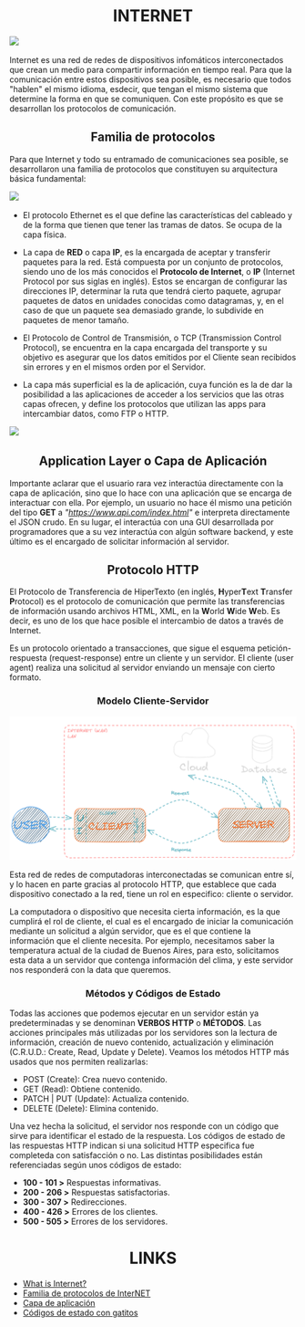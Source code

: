 <h1 align="center"> INTERNET </h1>

<img src="https://www.researchgate.net/profile/Romain-Fontugne/publication/328896248/figure/fig1/AS:695826921824258@1542909474290/State-of-TeleGeographys-Submarine-Cable-Map-July-2018-Source-44.ppm">

Internet es una red de redes de dispositivos infomáticos interconectados que crean un medio para compartir información en tiempo real. Para que la comunicación entre estos dispositivos sea posible, es necesario que todos "hablen" el mismo idioma, esdecir, que tengan el mismo sistema que determine la forma en que se comuniquen. Con este propósito es que se desarrollan los protocolos de comunicación.

<h2 align="center"> Familia de protocolos </h2>

Para que Internet y todo su entramado de comunicaciones sea posible, se desarrollaron una familia de protocolos que constituyen su arquitectura básica fundamental:

<img src="https://upload.wikimedia.org/wikipedia/commons/7/73/Suite_de_Protocolos_TCPIP.png">

- El protocolo Ethernet es el que define las características del cableado y de la forma que tienen que tener las tramas de datos. Se ocupa de la capa física.

- La capa de **RED** o capa **IP**, es la encargada de aceptar y transferir paquetes para la red. Está compuesta por un conjunto de protocolos, siendo uno de los más conocidos el **Protocolo de Internet**, o **IP** (Internet Protocol por sus siglas en inglés). Estos se encargan de configurar las direcciones IP, determinar la ruta que tendrá cierto paquete, agrupar paquetes de datos en unidades conocidas como datagramas, y, en el caso de que un paquete sea demasiado grande, lo subdivide en paquetes de menor tamaño.

- El Protocolo de Control de Transmisión, o TCP (Transmission Control Protocol), se encuentra en la capa encargada del transporte y su objetivo es asegurar que los datos emitidos por el Cliente sean recibidos sin errores y en el mismos orden por el Servidor.

- La capa más superficial es la de aplicación, cuya función es la de dar la posibilidad a las aplicaciones de acceder a los servicios que las otras capas ofrecen, y define los protocolos que utilizan las apps para intercambiar datos, como FTP o HTTP.

<img src="https://www.ibm.com/docs/es/ssw_aix_71/network/figures/comma28.jpg">

<h2 align="center"> Application Layer o Capa de Aplicación </h2>

Importante aclarar que el usuario rara vez interactúa directamente con la capa de aplicación, sino que lo hace con una aplicación que se encarga de interactuar con ella. Por ejemplo, un usuario no hace él mismo una petición del tipo **GET** a *"https://www.api.com/index.html"* e interpreta directamente el JSON crudo. En su lugar, el interactúa con una GUI desarrollada por programadores que a su vez interactúa con algún software backend, y este último es el encargado de solicitar información al servidor. 

<h2 align="center"> Protocolo HTTP </h2>

El Protocolo de Transferencia de HiperTexto (en inglés, **H**yper**T**ext **T**ransfer **P**rotocol) es el protocolo de comunicación que permite las transferencias de información usando archivos HTML, XML, en la **W**orld **W**ide **W**eb. Es decir, es uno de los que hace posible el intercambio de datos a través de Internet. 

Es un protocolo orientado a transacciones, que sigue el esquema petición-respuesta (request-response) entre un cliente y un servidor. El cliente (user agent) realiza una solicitud al servidor enviando un mensaje con cierto formato.

<h3 align="center"> Modelo Cliente-Servidor </h3>

<img src="./src/assets/http.png">

Esta red de redes de computadoras interconectadas se comunican entre sí, y lo hacen en parte gracias al protocolo HTTP, que establece que cada dispositivo conectado a la red, tiene un rol en especifico: cliente o servidor.

La computadora o dispositivo que necesita cierta información, es la que cumplirá el rol de cliente, el cual es el encargado de iniciar la comunicación mediante un solicitud a algún servidor, que es el que contiene la información que el cliente necesita. Por ejemplo, necesitamos saber la temperatura actual de la ciudad de Buenos Aires, para esto, solicitamos esta data a un servidor que contenga información del clima, y este servidor nos responderá con la data que queremos.

<h3 align="center"> Métodos y Códigos de Estado </h3>

Todas las acciones que podemos ejecutar en un servidor están ya predeterminadas y se denominan **VERBOS HTTP** o **MÉTODOS**. Las acciones principales más utilizadas por los servidores son la lectura de información, creación de nuevo contenido, actualización y eliminación (C.R.U.D.: Create, Read, Update y Delete). Veamos los métodos HTTP más usados que nos permiten realizarlas: 

- POST (Create): Crea nuevo contenido.
- GET (Read): Obtiene contenido.
- PATCH | PUT (Update): Actualiza contenido.
- DELETE (Delete): Elimina contenido.

Una vez hecha la solicitud, el servidor nos responde con un código que sirve para identificar el estado de la respuesta. Los códigos de estado de las respuestas HTTP indican si una solicitud HTTP especifica fue completeda con satisfacción o no. Las distintas posibilidades están referenciadas según unos códigos de estado:

- **100 - 101 >** Respuestas informativas.
- **200 - 206 >** Respuestas satisfactorias.
- **300 - 307 >** Redirecciones.
- **400 - 426 >** Errores de los clientes.
- **500 - 505 >** Errores de los servidores.

<h1 align="center"> LINKS </h1>

- [What is Internet?](https://www.geeksforgeeks.org/what-is-internet-definition-uses-working-advantages-and-disadvantages/)
- [Familia de protocolos de InterNET](https://es.wikipedia.org/wiki/Familia_de_protocolos_de_internet)
- [Capa de aplicación](https://es.wikipedia.org/wiki/Capa_de_aplicaci%C3%B3n)
- [Códigos de estado con gatitos](https://http.cat/)
